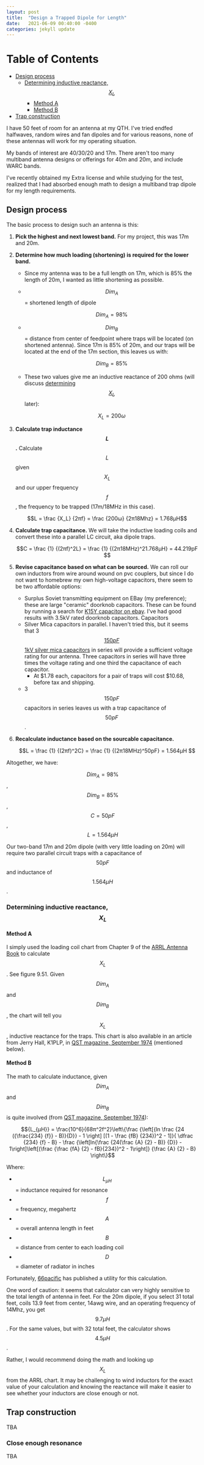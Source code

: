 ```yaml
---
layout: post
title:  "Design a Trapped Dipole for Length"
date:   2021-06-09 00:40:00 -0400
categories: jekyll update
---
```


<script src="https://polyfill.io/v3/polyfill.min.js?features=es6"></script>
<script id="MathJax-script" async src="https://cdn.jsdelivr.net/npm/mathjax@3/es5/tex-mml-chtml.js"></script>
<script type="application/javascript">
MathJax.Hub.Config({
    jax: ["input/TeX","output/HTML-CSS"],
    displayAlign: "left"
});
</script>
<!--<style type="text/css" rel="stylesheet">-->
<!--.MathJax_Display {-->
<!--  text-align: left !important;-->
<!--}-->
<!--</style>-->

[TOC levels=1,4]: #

# Table of Contents
- [Design process](#design-process)
    - [Determining inductive reactance, $$X_L$$](#determining-inductive-reactance-x_l)
        - [Method A](#method-a)
        - [Method B](#method-b)
- [Trap construction](#trap-construction)


I have 50 feet of room for an antenna at my QTH. I've tried endfed
halfwaves, random wires and fan dipoles and for various reasons, none of
these antennas will work for my operating situation.

My bands of interest are 40/30/20 and 17m. There aren't too many
multiband antenna designs or offerings for 40m and 20m, and include WARC
bands.

I've recently obtained my Extra license and while studying for the test,
realized that I had absorbed enough math to design a multiband trap
dipole for my length requirements.

## Design process

The basic process to design such an antenna is this:

1. **Pick the highest and next lowest band.** For my project, this was
   17m and 20m.
2. **Determine how much loading (shortening) is required for the lower
   band.**
    * Since my antenna was to be a full length on 17m, which is 85% the
      length of 20m, I wanted as little shortening as possible.
    * $${Dim_A}$$ = shortened length of dipole
        
        $${Dim_A} = 98\%$$
        
    * $${Dim_B}$$ = distance from center of feedpoint where traps will
      be located (on shortened antenna). Since 17m is 85% of 20m, and
      our traps will be located at the end of the 17m section, this
      leaves us with:
        
        $${Dim_B} = 85\%$$
      
    * These two values give me an inductive reactance of 200 ohms (will
      discuss
      [determining $$X_L$$](#determining-inductive-reactance-x_l) later):
      
        $$X_L = 200ω$$
        
3. **Calculate trap inductance $$L$$.** Calculate $$L$$ given $$X_L$$
   and our upper frequency $$f$$, the frequency to be trapped (17m/18MHz
   in this case).
    
    $$L = \frac {X_L} {2πf} = \frac {200ω} {2π18Mhz} = 1.768μH$$
    
4. **Calculate trap capacitance.** We will take the inductive loading
   coils and convert these into a parallel LC circuit, aka dipole traps.
    
    $$C = \frac {1} {(2πf)^2L} = \frac {1} {(2π18MHz)^21.768μH} = 44.219pF $$
    
5. **Revise capacitance based on what can be sourced.** We can roll our
   own inductors from wire around wound on pvc couplers, but since I do
   not want to homebrew my own high-voltage capacitors, there seem to be
   two affordable options:
    * Surplus Soviet transmitting equipment on EBay (my preference);
      these are large "ceramic" doorknob capacitors. These can be found
      by running a search for [K15Y capacitor on ebay][ebay]. I've had
      good results with 3.5kV rated doorknob capacitors. Capacitors
    * Silver Mica capacitors in parallel. I haven't tried this, but it
      seems that 3 [$$150pF$$ 1kV silver mica capacitors][mouser] in
      series will provide a sufficient voltage rating for our antenna.
      Three capacitors in series will have three times the voltage
      rating and one third the capacitance of each capacitor.
        * At $1.78 each, capacitors for a pair of traps will cost
          $10.68, before tax and shipping.
    * 3 $$150pF$$ capacitors in series leaves us with a trap capacitance
      of $$50pF$$.
6. **Recalculate inductance based on the sourcable capacitance.**
      
      $$L = \frac {1} {(2πf)^2C} = \frac {1} {(2π18MHz)^50pF} = 1.564μH $$

Altogether, we have:

$${Dim_A} = 98\%$$, $${Dim_B} = 85\%$$, $$C = 50pF$$, $$L = 1.564μH$$

Our two-band 17m and 20m dipole (with very little loading on 20m) will
require two parallel circuit traps with a capacitance of $$50pF$$ and
inductance of $$1.564μH$$.

### Determining inductive reactance, $$X_L$$

#### Method A

I simply used the loading coil chart from Chapter 9 of the [ARRL Antenna
Book][antenna_book] to calculate $$X_L$$. See figure 9.51. Given
$${Dim_A}$$ and $${Dim_B}$$, the chart will tell you $$X_L$$, inductive
reactance for the traps. This chart is also available in an article from
Jerry Hall, K1PLP, in [QST magazine, September 1974][qst] (mentioned
below).

#### Method B

The math to calculate inductance, given $${Dim_A}$$ and $${Dim_B}$$ is
quite involved (from [QST magazine, September 1974][qst]):

$${L_{μH}} = \frac{10^6}{68π^2f^2}\left\{\frac {\left[{ln \frac {24 ({\frac{234} {f}} - B)}{D}} - 1 \right] [(1 - \frac {fB} {234})^2 - 1]}{ \dfrac {234} {f} - B} - \frac {\left[ln{\frac {24(\frac {A} {2} - B)} {D}} - 1\right]\left[(\frac {\frac {fA} {2} - fB}{234})^2 - 1\right]} {\frac {A} {2} - B} \right\}$$

Where:

* $${L_{μH}}$$ = inductance required for resonance
* $$f$$ = frequency, megahertz
* $$A$$ = overall antenna length in feet
* $$B$$ = distance from center to each loading coil
* $$D$$ = diameter of radiator in inches

Fortunately,
[66pacific](https://www.66pacific.com/calculators/coil-shortened-dipole-antenna-calculator.aspx)
has published a utility for this calculation.

One word of caution: it seems that calculator can very highly sensitive
to the total length of antenna in feet. For the 20m dipole, if you
select 31 total feet, coils 13.9 feet from center, 14awg wire, and an
operating frequency of 14Mhz, you get $${9.7μH}$$. For the same values,
but with 32 total feet, the calculator shows $${4.5μH}$$.

Rather, I would recommend doing the math and looking up $$X_L$$ from the
ARRL chart. It may be challenging to wind inductors for the exact value
of your calculation and knowing the reactance will make it easier to see
whether your inductors are close enough or not.

## Trap construction

TBA

### Close enough resonance

TBA

[qst]: https://dxc.wc2l.com/QST_Sep_1974_p28-34_58.pdf
[w8ij]: https://www.w8ji.com/traps.htm
[antenna_book]: https://amzn.to/2TYz4Xj
[mouser]: https://www.mouser.com/ProductDetail/Cornell-Dubilier-CDE/CDV16FF151JO3F?qs=tNDx7qEChkf6jN3KGRzApA%3D%3D
[ebay]: https://www.ebay.com/sch/i.html?_from=R40&_trksid=p2334524.m570.l1313&_nkw=k15y+capacitor&_sacat=0&LH_TitleDesc=0&_odkw=k15y